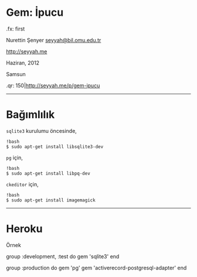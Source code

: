 # Gem: İpucu

.fx: first

Nurettin Şenyer <seyyah@bil.omu.edu.tr>

http://seyyah.me

Haziran, 2012

Samsun

.qr: 150|http://seyyah.me/p/gem-ipucu

---

# Bağımlılık

`sqlite3` kurulumu öncesinde,

    !bash
    $ sudo apt-get install libsqlite3-dev

`pg` için,

    !bash
    $ sudo apt-get install libpq-dev

`ckeditor` için,

    !bash
    $ sudo apt-get install imagemagick

---

# Heroku

Örnek

  group :development, :test do
    gem 'sqlite3'
  end

  group :production do
    gem 'pg'
    gem 'activerecord-postgresql-adapter'
  end
